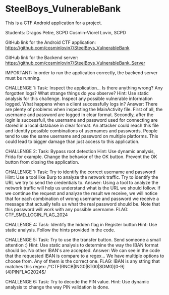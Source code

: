 # SteelBoys_VulnerableBank
This is a CTF Android application for a project.

Students:
Dragos Petre, SCPD
Cosmin-Viorel Lovin, SCPD

GitHub link for the Android CTF application: https://github.com/cosminlovin7/SteelBoys_VulnerableBank

GitHub link for the Backend server: https://github.com/cosminlovin7/SteelBoys_VulnerableBank_Server

IMPORTANT: In order to run the application correctly, the backend server must be running.

CHALLENGE 1:
Task: Inspect the application... Is there anything wrong? Any forgotten logs? What strange things do you observe?
Hint: Use static analysis for this challenge. Inspect any possible vulnerable information logged. What happens when a client successfully logs in?
Answer: There are plenty of problems when inspecting the MainActivity file. First of all, the username and password are logged in clear format. Secondly, after the login is successfull, the username and password used for connecting are stored in a local database in clear format. An attacker could reach this file and identify possible combinations of usernames and passwords. People tend to use the same username and password on multiple platforms. This could lead to bigger damage than just access to this application.

CHALLENGE 2:
Task: Bypass root detection
Hint: Use dynamic analysis, Frida for example. Change the behavior of the OK button. Prevent the OK button from closing the application.

CHALLENGE 1:
Task: Try to identify the correct username and password
Hint: Use a tool like Burp to analyze the network traffic. Try to identify the URL we try to send the credentials to.
Answer: Using a tool to analyze the network traffic will help us understand what is the URL we should follow. If we continue the request and analyze the result we receive, we will notice that for each combination of wrong username and password we receive a message that actually tells us what the real password should be. Note that this password will work with any possible username.
FLAG: CTF_SMD_LOGIN_FLAG_2024

CHALLENGE 4:
Task: Identify the hidden flag in Register button
Hint: Use static analysis. Follow the hints provided in the code.

CHALLENGE 5:
Task: Try to use the transfer button. Send someone a small attention :)
Hint: Use static analysis to determine the way the IBAN format should be. No other IBAN's are accepted.
Answer: We can see in the code that the requested IBAN is compare to a regex... We have multiple options to choose from. Any of them is the correct one.
FLAG: IBAN is any string that matches this regex: /^CTF(RNCB|ING0|BT00|SDM0)[0-9]{4}PINFLAG2024$/

CHALLENGE 6:
Task: Try to decode the PIN value.
Hint: Use dynamic analysis to change the way PIN validation is done.